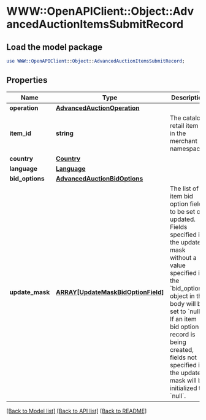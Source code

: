 # WWW::OpenAPIClient::Object::AdvancedAuctionItemsSubmitRecord

## Load the model package
```perl
use WWW::OpenAPIClient::Object::AdvancedAuctionItemsSubmitRecord;
```

## Properties
Name | Type | Description | Notes
------------ | ------------- | ------------- | -------------
**operation** | [**AdvancedAuctionOperation**](AdvancedAuctionOperation.md) |  | 
**item_id** | **string** | The catalog retail item id in the merchant namespace | 
**country** | [**Country**](Country.md) |  | 
**language** | [**Language**](Language.md) |  | 
**bid_options** | [**AdvancedAuctionBidOptions**](AdvancedAuctionBidOptions.md) |  | 
**update_mask** | [**ARRAY[UpdateMaskBidOptionField]**](UpdateMaskBidOptionField.md) | The list of item bid option fields to be set or updated. Fields specified in the updated mask without a value specified in the &#x60;bid_options&#x60; object in the body will be set to &#x60;null&#x60;. If an item bid option record is being created, fields not specified in the update mask will be initialized to &#x60;null&#x60;. | 

[[Back to Model list]](../README.md#documentation-for-models) [[Back to API list]](../README.md#documentation-for-api-endpoints) [[Back to README]](../README.md)


